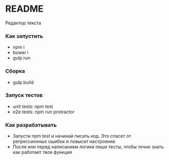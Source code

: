 # README #
Редактор текста

### Как запустить ###
* npm i
* bower i
* gulp run

### Сборка ###
* gulp build

### Запуск тестов ###
* unit tests: npm test
* e2e tests: npm run protractor

### Как разрабатывать ###
* Запусти npm test и начинай писать код. Это спасет от регрессионных ошибок и повысит настроение
* После или перед написанием логики пиши тесты, чтобы точно знать как работает твоя функция